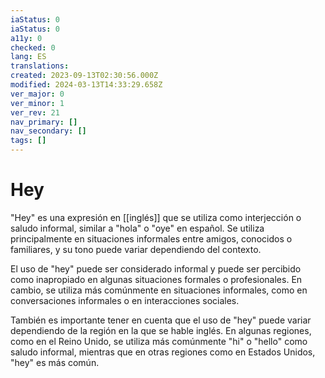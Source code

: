 ```yaml
---
iaStatus: 0
iaStatus: 0
a11y: 0
checked: 0
lang: ES
translations: 
created: 2023-09-13T02:30:56.000Z
modified: 2024-03-13T14:33:29.658Z
ver_major: 0
ver_minor: 1
ver_rev: 21
nav_primary: []
nav_secondary: []
tags: []
---
```

# Hey

"Hey" es una expresión en [[inglés]] que se utiliza como interjección o saludo informal, similar a "hola" o "oye" en español. Se utiliza principalmente en situaciones informales entre amigos, conocidos o familiares, y su tono puede variar dependiendo del contexto.

El uso de "hey" puede ser considerado informal y puede ser percibido como inapropiado en algunas situaciones formales o profesionales. En cambio, se utiliza más comúnmente en situaciones informales, como en conversaciones informales o en interacciones sociales.

También es importante tener en cuenta que el uso de "hey" puede variar dependiendo de la región en la que se hable inglés. En algunas regiones, como en el Reino Unido, se utiliza más comúnmente "hi" o "hello" como saludo informal, mientras que en otras regiones como en Estados Unidos, "hey" es más común.